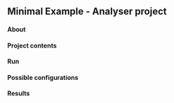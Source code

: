 Minimal Example - Analyser project
-------

#### About

#### Project contents 

#### Run

#### Possible configurations 

#### Results





